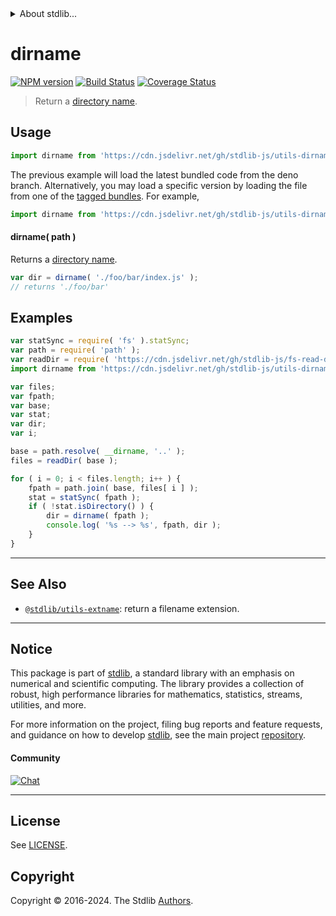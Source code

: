 <!--

@license Apache-2.0

Copyright (c) 2018 The Stdlib Authors.

Licensed under the Apache License, Version 2.0 (the "License");
you may not use this file except in compliance with the License.
You may obtain a copy of the License at

   http://www.apache.org/licenses/LICENSE-2.0

Unless required by applicable law or agreed to in writing, software
distributed under the License is distributed on an "AS IS" BASIS,
WITHOUT WARRANTIES OR CONDITIONS OF ANY KIND, either express or implied.
See the License for the specific language governing permissions and
limitations under the License.

-->


<details>
  <summary>
    About stdlib...
  </summary>
  <p>We believe in a future in which the web is a preferred environment for numerical computation. To help realize this future, we've built stdlib. stdlib is a standard library, with an emphasis on numerical and scientific computation, written in JavaScript (and C) for execution in browsers and in Node.js.</p>
  <p>The library is fully decomposable, being architected in such a way that you can swap out and mix and match APIs and functionality to cater to your exact preferences and use cases.</p>
  <p>When you use stdlib, you can be absolutely certain that you are using the most thorough, rigorous, well-written, studied, documented, tested, measured, and high-quality code out there.</p>
  <p>To join us in bringing numerical computing to the web, get started by checking us out on <a href="https://github.com/stdlib-js/stdlib">GitHub</a>, and please consider <a href="https://opencollective.com/stdlib">financially supporting stdlib</a>. We greatly appreciate your continued support!</p>
</details>

# dirname

[![NPM version][npm-image]][npm-url] [![Build Status][test-image]][test-url] [![Coverage Status][coverage-image]][coverage-url] <!-- [![dependencies][dependencies-image]][dependencies-url] -->

> Return a [directory name][dirname].



<section class="usage">

## Usage

```javascript
import dirname from 'https://cdn.jsdelivr.net/gh/stdlib-js/utils-dirname@deno/mod.js';
```
The previous example will load the latest bundled code from the deno branch. Alternatively, you may load a specific version by loading the file from one of the [tagged bundles](https://github.com/stdlib-js/utils-dirname/tags). For example,

```javascript
import dirname from 'https://cdn.jsdelivr.net/gh/stdlib-js/utils-dirname@v0.2.2-deno/mod.js';
```

#### dirname( path )

Returns a [directory name][dirname].

```javascript
var dir = dirname( './foo/bar/index.js' );
// returns './foo/bar'
```

</section>

<!-- /.usage -->

<section class="examples">

## Examples

<!-- eslint-disable node/no-sync -->

<!-- eslint no-undef: "error" -->

```javascript
var statSync = require( 'fs' ).statSync;
var path = require( 'path' );
var readDir = require( 'https://cdn.jsdelivr.net/gh/stdlib-js/fs-read-dir' ).sync;
import dirname from 'https://cdn.jsdelivr.net/gh/stdlib-js/utils-dirname@deno/mod.js';

var files;
var fpath;
var base;
var stat;
var dir;
var i;

base = path.resolve( __dirname, '..' );
files = readDir( base );

for ( i = 0; i < files.length; i++ ) {
    fpath = path.join( base, files[ i ] );
    stat = statSync( fpath );
    if ( !stat.isDirectory() ) {
        dir = dirname( fpath );
        console.log( '%s --> %s', fpath, dir );
    }
}
```

</section>

<!-- /.examples -->

<!-- Section for related `stdlib` packages. Do not manually edit this section, as it is automatically populated. -->

<section class="related">

* * *

## See Also

-   <span class="package-name">[`@stdlib/utils-extname`][@stdlib/utils/extname]</span><span class="delimiter">: </span><span class="description">return a filename extension.</span>

</section>

<!-- /.related -->

<!-- Section for all links. Make sure to keep an empty line after the `section` element and another before the `/section` close. -->


<section class="main-repo" >

* * *

## Notice

This package is part of [stdlib][stdlib], a standard library with an emphasis on numerical and scientific computing. The library provides a collection of robust, high performance libraries for mathematics, statistics, streams, utilities, and more.

For more information on the project, filing bug reports and feature requests, and guidance on how to develop [stdlib][stdlib], see the main project [repository][stdlib].

#### Community

[![Chat][chat-image]][chat-url]

---

## License

See [LICENSE][stdlib-license].


## Copyright

Copyright &copy; 2016-2024. The Stdlib [Authors][stdlib-authors].

</section>

<!-- /.stdlib -->

<!-- Section for all links. Make sure to keep an empty line after the `section` element and another before the `/section` close. -->

<section class="links">

[npm-image]: http://img.shields.io/npm/v/@stdlib/utils-dirname.svg
[npm-url]: https://npmjs.org/package/@stdlib/utils-dirname

[test-image]: https://github.com/stdlib-js/utils-dirname/actions/workflows/test.yml/badge.svg?branch=v0.2.2
[test-url]: https://github.com/stdlib-js/utils-dirname/actions/workflows/test.yml?query=branch:v0.2.2

[coverage-image]: https://img.shields.io/codecov/c/github/stdlib-js/utils-dirname/main.svg
[coverage-url]: https://codecov.io/github/stdlib-js/utils-dirname?branch=main

<!--

[dependencies-image]: https://img.shields.io/david/stdlib-js/utils-dirname.svg
[dependencies-url]: https://david-dm.org/stdlib-js/utils-dirname/main

-->

[chat-image]: https://img.shields.io/gitter/room/stdlib-js/stdlib.svg
[chat-url]: https://app.gitter.im/#/room/#stdlib-js_stdlib:gitter.im

[stdlib]: https://github.com/stdlib-js/stdlib

[stdlib-authors]: https://github.com/stdlib-js/stdlib/graphs/contributors

[umd]: https://github.com/umdjs/umd
[es-module]: https://developer.mozilla.org/en-US/docs/Web/JavaScript/Guide/Modules

[deno-url]: https://github.com/stdlib-js/utils-dirname/tree/deno
[deno-readme]: https://github.com/stdlib-js/utils-dirname/blob/deno/README.md
[umd-url]: https://github.com/stdlib-js/utils-dirname/tree/umd
[umd-readme]: https://github.com/stdlib-js/utils-dirname/blob/umd/README.md
[esm-url]: https://github.com/stdlib-js/utils-dirname/tree/esm
[esm-readme]: https://github.com/stdlib-js/utils-dirname/blob/esm/README.md
[branches-url]: https://github.com/stdlib-js/utils-dirname/blob/main/branches.md

[stdlib-license]: https://raw.githubusercontent.com/stdlib-js/utils-dirname/main/LICENSE

[dirname]: https://en.wikipedia.org/wiki/Dirname

<!-- <related-links> -->

[@stdlib/utils/extname]: https://github.com/stdlib-js/utils-extname/tree/deno

<!-- </related-links> -->

</section>

<!-- /.links -->
